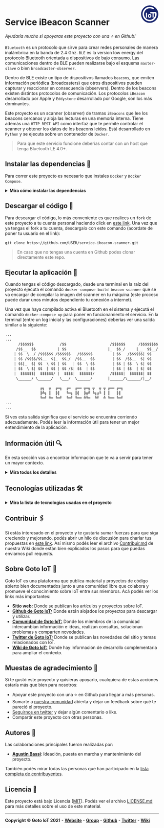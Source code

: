 <a href="https://www.gotoiot.com/">
    <img src="_doc/gotoiot-logo.png" alt="logo" title="Goto IoT" align="right" width="60" height="60" />
</a>

Service iBeacon Scanner
=======================

*Ayudaría mucho si apoyaras este proyecto con una ⭐ en Github!*

`Bluetooth` es un protocolo que sirve para crear redes personales de manera inalámbrica en la banda de 2.4 Ghz. `BLE` es la version low energy del protocolo Bluetooth orientada a dispositivos de bajo consumo. Las comunicaciones dentro de BLE pueden realizarse bajo el esquema `master-slave` o bien `broadcaster-observer`.

Dentro de BLE existe un tipo de dispositivos llamados `beacons`, que emiten información periódica (broadcasters) que otros dispositivos pueden capturar y reaccionar en consecuencia (observers). Dentro de los beacons existen distintos protocolos de comunicación. Los protocolos `iBeacon` desarrollado por Apple y `Eddystone` desarrollado por Google, son los más dominantes.

Este proyecto es un scanner (observer) de tramas `iBeacons` que lee los beacons cercanos y aloja las lecturas en una memoria interna. Tiene además una `HTTP REST API` como interfaz que te permite controlar el scanner y obtener los datos de los beacons leidos. Está desarrollado en `Python` y se ejecuta sobre un contenedor de `Docker`. 

> Para que este servicio funcione deberías contar con un host que tenga Bluetooth LE 4.0+.

## Instalar las dependencias 🔩

Para correr este proyecto es necesario que instales `Docker` y `Docker Compose`. 

<details><summary><b>Mira cómo instalar las dependencias</b></summary><br>

En [este documento](https://www.gotoiot.com/pages/articles/docker_installation/index.html) publicado en nuestra web están los detalles para instalar Docker y Docker Compose. Si querés instalar ambas herramientas en una Raspberry Pi podés seguir [esta guía](https://devdojo.com/bobbyiliev/how-to-install-docker-and-docker-compose-on-raspberry-pi) que muestra todos los detalles de instalación.

En caso que tengas algún incoveniente o quieras profundizar al respecto, podes leer la documentación oficial de [Docker](https://docs.docker.com/get-docker/) y también la de [Docker Compose](https://docs.docker.com/compose/install/).


</details>

## Descargar el código 💾

Para descargar el código, lo más conveniente es que realices un `fork` de este proyecto a tu cuenta personal haciendo click en [este link](https://github.com/gotoiot/service-ibeacon-scanner/fork). Una vez que ya tengas el fork a tu cuenta, descargalo con este comando (acordate de poner tu usuario en el link):

```
git clone https://github.com/USER/service-ibeacon-scanner.git
```

> En caso que no tengas una cuenta en Github podes clonar directamente este repo.

## Ejecutar la aplicación 🚀

Cuando tengas el código descargado, desde una terminal en la raíz del proyecto ejecuta el comando `docker-compose build beacon-scanner` que se va encargar de compilar la imagen del scanner en tu máquina (este proceso puede durar unos minutos dependiento tu conexión a internet). 

Una vez que haya compilado activa el Bluetooth en el sistema y ejecutá el comando `docker-compose up` para poner en funcionamiento el servicio. En la terminal (entre un log inicial y las configuraciones) deberías ver una salida similar a la siguiente:

```
...
...
      /$$$$$$            /$$                    /$$$$$$      /$$$$$$$$
     /$$__  $$          | $$                   |_  $$_/     |__  $$__/
    | $$  \__/ /$$$$$$ /$$$$$$   /$$$$$$         | $$   /$$$$$$| $$   
    | $$ /$$$$/$$__  $|_  $$_/  /$$__  $$        | $$  /$$__  $| $$   
    | $$|_  $| $$  \ $$ | $$   | $$  \ $$        | $$ | $$  \ $| $$   
    | $$  \ $| $$  | $$ | $$ /$| $$  | $$        | $$ | $$  | $| $$   
    |  $$$$$$|  $$$$$$/ |  $$$$|  $$$$$$/       /$$$$$|  $$$$$$| $$   
     \______/ \______/   \___/  \______/       |______/\______/|__/   

                ╔╗  ╦  ╔═╗  ╔═  ╔══ ╦═╗ ╦  ╦ ╦ ╔══ ╔═╗
                ╠╩╗ ║  ║╣   ╚═╗ ║╣  ╠╦╝ ╚╗╔╚ ║ ║   ║╣ 
                ╚═╝ ╩═ ╚═╝  ╚═╝ ╚══ ╩╚═  ╚╝  ╩ ╚══ ╚═╝
...
...
```

Si ves esta salida significa que el servicio se encuentra corriendo adecuadamente. Podés leer la información útil para tener un mejor entendimiento de la aplicación.

## Información útil 🔍

En esta sección vas a encontrar información que te va a servir para tener un mayor contexto.

<details><summary><b>Mira todos los detalles</b></summary>

### Funcionamiento de la aplicación

El objetivo de la aplicación es leer paquetes de iBeacons cercanos y guardar esas lecturas en una memoria interna. A traves de su REST API HTTP podés leer los beacons y las configuraciones del scanner, y también modificar su comportamiento. Al iniciar, el dispositivo carga la configuración leyendo el archivo `_storage/settings.json`. En función de los settings inicializa el scanner y luego se queda esperando que lleguen requests HTTP.

La lectura de los beacons se realiza en un proceso aparte y cuando se produce un cambio en la lectura de beacons se publica automáticamente un evento (acción configurable) con los datos del beacon leido.

Cuando se recibe una nueva configuración para el scanner por HTTP, si los datos son correctos, la aplicación guarda los nuevos cambios en el archivo  `_storage/settings.json` y actualiza el funcionamiento.

### Configuración de la aplicación

La configuración de toda la aplicación está alojada en el archivo `_storage/settings.json`. Podés cambiarla escribiendo en este archivo directamente. Si por casualidad llegás a borrar la configuración, podés copiar y modificar esta:

```json
{
    "UUID_FILTER": "ffffffff-bbbb-cccc-dddd-eeeeeeeeeeee",
    "RUN_FLAG": false,
    "SCAN_TICK": 3,
    "MIN_SCAN_TICK": 1,
    "MAX_SCAN_TICK": 10,
    "FAKE_SCAN": true,
    "BEACONS_LIST_CAPACITY": 20,
    "EVENTS_TO_OMIT": "BaseEvent, IBeaconRead"
}
```

Los parámetros de configuración significan lo siguiente:

* **UUID_FILTER**: Filtro para solamente escanear los beacons que tengan tal UUID.
* **RUN FLAG**: Flag que determina si se deben realizar lecturas de beacons o no.
* **SCAN_TICK**: Valor expresado en segundos que determina cada cuanto tiempo se va a realizar la lectura de beacons.
* **MAX_SCAN_TICK**: Valor máximo admisible expresado en segundos en la lectura de beacons.
* **MIN_SCAN_TICK**: Valor mínimo admisible expresado en segundos en la lectura de beacons.
* **FAKE_SCAN**: Flag que determina si las lecturas se realizan a través del Bluetooth del sistema o de manera simulada.
* **BEACONS_LIST_CAPACITY**: Capacidad maxima de lectura de beacons cercanos
* **EVENTS_TO_OMIT**: La lista de eventos que no se publicaran en caso que sucedan.

### Variables de entorno

Si querés modificar algúna configuración como variable de entorno podés modificar el archivo `env`. Por lo general la configuración por defecto funciona sin necesidad que la modifiques.

### Interfaz HTTP

A través de la interfaz HTTP podés acceder a todos los recursos del servicio. A continuación están los detalles de cada uno de los endpoints con los métodos que acepta.

Obtener el estado del servicio
* **URL**: http://localhost:5000/status
* **METHOD**: GET

Obtener la info de los ibeacons
* **URL**: http://localhost:5000/ibeacon_scanner/beacons_data
* **METHOD**: GET

Obtener los settings del scanner de ibeacons
* **URL**: http://localhost:5000/ibeacon_scanner/settings
* **METHOD**: GET

Cambiar los settings del scanner de ibeacons
* **URL**: http://localhost:5000/ibeacon_scanner/settings
* **METHOD**: PUT
* **BODY**: {"uuid_filter": "ffffffff-bbbb-cccc-dddd-eeeeeeeeeeee", "scan_tick": 3, "run_flag": true, "fake_scan": true}

Detener el scanner de ibeacons
    * **URL**: http://localhost:5000/ibeacon_scanner/stop
    * **METHOD**: POST
    * **BODY**: {}

Iniciar el scanner de ibeacons
    * **URL**: http://localhost:5000/ibeacon_scanner/start
    * **METHOD**: POST
    * **BODY**: {}    

### Testing

La mejor forma de probar el servicio es a través de un cliente HTTP. En el directorio `test/other/requests.http` tenés un archivo para probar todas las funcionalidades provistas. Para correr estos requests es necesario que los ejecutes dentro de Visual Studio Code y que instales la extensión REST Client. Sino, podés correr los requests desde Postman, CURL o cualquier otro.

Si querés probar algunas de las funcionalidades de manera independiente podés mirar el directorio `test` donde vas a encontrar código de pruebas que puede servirte y en el directorio `bin` tenes distintas formas de correr el código del scanner.

Por ejemplo para probar que las lecturas de ibeacons funcionen correctamente podés correr este comando (Podés especificar el flag `--uuid` y también el flag `--scan_time` en el comando).

```
docker-compose run ibeacon-scanner \
python test/exploration/test_beaconstools_ibeacons.py --uuid 00AAFF-112222-EE --scan_time 5
```

</details>

## Tecnologías utilizadas 🛠️

<details><summary><b>Mira la lista de tecnologías usadas en el proyecto</b></summary><br>

* [Docker](https://www.docker.com/) - Ecosistema que permite la ejecución de contenedores de software.
* [Docker Compose](https://docs.docker.com/compose/) - Herramienta que permite administrar múltiples contenedores de Docker.
* [Python](https://www.python.org/) - Lenguaje en el que están realizados los servicios.
* [Beacons Tools](https://pypi.org/project/beacontools/) - Biblioteca de Python para interactuar con varios tipos de beacons.

</details>

## Contribuir 🖇️

Si estás interesado en el proyecto y te gustaría sumar fuerzas para que siga creciendo y mejorando, podés abrir un hilo de discusión para charlar tus propuestas en [este link](https://github.com/gotoiot/service-ibeacon-scanner/issues/new). Así mismo podés leer el archivo [Contribuir.md](https://github.com/gotoiot/gotoiot-doc/wiki/Contribuir) de nuestra Wiki donde están bien explicados los pasos para que puedas enviarnos pull requests.

## Sobre Goto IoT 📖

Goto IoT es una plataforma que publica material y proyectos de código abierto bien documentados junto a una comunidad libre que colabora y promueve el conocimiento sobre IoT entre sus miembros. Acá podés ver los links más importantes:

* **[Sitio web](https://www.gotoiot.com/):** Donde se publican los artículos y proyectos sobre IoT. 
* **[Github de Goto IoT:](https://github.com/gotoiot)** Donde están alojados los proyectos para descargar y utilizar. 
* **[Comunidad de Goto IoT:](https://groups.google.com/g/gotoiot)** Donde los miembros de la comunidad intercambian información e ideas, realizan consultas, solucionan problemas y comparten novedades.
* **[Twitter de Goto IoT:](https://twitter.com/gotoiot)** Donde se publican las novedades del sitio y temas relacionados con IoT.
* **[Wiki de Goto IoT:](https://github.com/gotoiot/doc/wiki)** Donde hay información de desarrollo complementaria para ampliar el contexto.

## Muestas de agradecimiento 🎁

Si te gustó este proyecto y quisieras apoyarlo, cualquiera de estas acciones estaría más que bien para nosotros:

* Apoyar este proyecto con una ⭐ en Github para llegar a más personas.
* Sumarte a [nuestra comunidad](https://groups.google.com/g/gotoiot) abierta y dejar un feedback sobre qué te pareció el proyecto.
* [Seguirnos en twitter](https://github.com/gotoiot/doc/wiki) y dejar algún comentario o like.
* Compartir este proyecto con otras personas.

## Autores 👥

Las colaboraciones principales fueron realizadas por:

* **[Agustin Bassi](https://github.com/agustinBassi)**: Ideación, puesta en marcha y mantenimiento del proyecto.

También podés mirar todas las personas que han participado en la [lista completa de contribuyentes](https://github.com/gotoiot/service-ibeacon-scanner/contributors).

## Licencia 📄

Este proyecto está bajo Licencia ([MIT](https://choosealicense.com/licenses/mit/)). Podés ver el archivo [LICENSE.md](LICENSE.md) para más detalles sobre el uso de este material.

---

**Copyright © Goto IoT 2021** - [**Website**](https://www.gotoiot.com) - [**Group**](https://groups.google.com/g/gotoiot) - [**Github**](https://www.github.com/gotoiot) - [**Twitter**](https://www.twitter.com/gotoiot) - [**Wiki**](https://github.com/gotoiot/doc/wiki)
